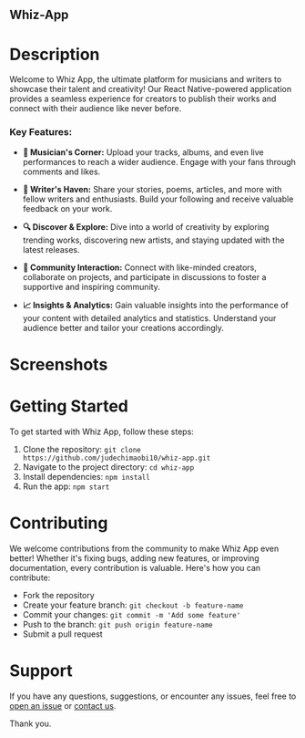 ## Whiz-App


# Description
Welcome to Whiz App, the ultimate platform for musicians and writers to showcase their talent and creativity! Our React Native-powered application provides a seamless experience for creators to publish their works and connect with their audience like never before.

### Key Features:

- <b>🎵 Musician's Corner:</b> Upload your tracks, albums, and even live performances to reach a wider audience. Engage with your fans through comments and likes.

- <b>📝 Writer's Haven:</b> Share your stories, poems, articles, and more with fellow writers and enthusiasts. Build your following and receive valuable feedback on your work.

- <b>🔍 Discover & Explore:</b> Dive into a world of creativity by exploring trending works, discovering new artists, and staying updated with the latest releases.

- <b>💬 Community Interaction:</b> Connect with like-minded creators, collaborate on projects, and participate in discussions to foster a supportive and inspiring community.

- <b>📈 Insights & Analytics:</b> Gain valuable insights into the performance of your content with detailed analytics and statistics. Understand your audience better and tailor your creations accordingly.

# Screenshots


# Getting Started
To get started with Whiz App, follow these steps:
1. Clone the repository: `git clone https://github.com/judechimaobi10/whiz-app.git`
2. Navigate to the project directory: `cd whiz-app`
3. Install dependencies: `npm install`
4. Run the app: `npm start`

# Contributing
We welcome contributions from the community to make Whiz App even better! Whether it's fixing bugs, adding new features, or improving documentation, every contribution is valuable. Here's how you can contribute:
- Fork the repository
- Create your feature branch: `git checkout -b feature-name`
- Commit your changes: `git commit -m 'Add some feature'`
- Push to the branch: `git push origin feature-name`
- Submit a pull request

# Support
If you have any questions, suggestions, or encounter any issues, feel free to [open an issue](https://github.com/judechimaobi10/whiz-app/issues) or [contact us](mailto:judechimaobi10@gmail.com).

Thank you.

